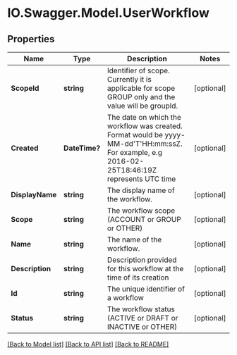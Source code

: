 # IO.Swagger.Model.UserWorkflow
## Properties

Name | Type | Description | Notes
------------ | ------------- | ------------- | -------------
**ScopeId** | **string** | Identifier of scope. Currently it is applicable for scope GROUP only and the value will be groupId. | [optional] 
**Created** | **DateTime?** | The date on which the workflow was created. Format would be yyyy-MM-dd&#39;T&#39;HH:mm:ssZ. For example, e.g 2016-02-25T18:46:19Z represents UTC time | [optional] 
**DisplayName** | **string** | The display name of the workflow. | [optional] 
**Scope** | **string** | The workflow scope (ACCOUNT or GROUP or OTHER) | [optional] 
**Name** | **string** | The name of the workflow. | [optional] 
**Description** | **string** | Description provided for this workflow at the time of its creation | [optional] 
**Id** | **string** | The unique identifier of a workflow | [optional] 
**Status** | **string** | The workflow status (ACTIVE or DRAFT or INACTIVE or OTHER) | [optional] 

[[Back to Model list]](../README.md#documentation-for-models) [[Back to API list]](../README.md#documentation-for-api-endpoints) [[Back to README]](../README.md)

